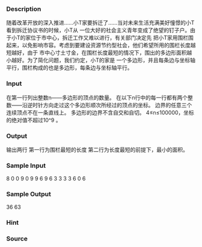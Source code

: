 
### Description
随着改革开放的深入推进……小T家要拆迁了……当对未来生活充满美好憧憬的小T看到拆迁协议书的时候，小T从
一位大好的社会主义青年变成了绝望的钉子户。由于小T的家位于市中心，拆迁工作又难以进行，有关部门决定先
把小T家用围栏围起来，以免影响市容。考虑到要建设资源节约型社会，他们希望所用的围栏长度越短越好，由于
市中心寸土寸金，在围栏长度最短的情况下，围出的多边形面积越小越好。为了简化问题，我们约定，小T的家是
一个多边形，并且每条边与坐标轴平行，围栏构成的也是多边形，每条边与坐标轴平行。
### Input
在第一行列出整数n——多边形的顶点的数量。
在以下n行中的每一行都有两个整数——沿逆时针方向走过这个多边形顺次所经过的顶点的坐标。
边界的任意三个连续顶点不在一条直线上。
多边形的边界不含自交和自切。
4≤n≤100000，坐标的绝对值不超过10^9 。
### Output
输出两行
第一行为围栏最短的长度
第二行为长度最短的前提下，最小的面积。
### Sample Input
8
0 0
9 0
9 9
6 9
6 3
3 3
3 6
0 6

### Sample Output
36
63
### Hint

### Source
